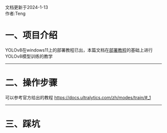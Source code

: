 文档更新于2024-1-13  
作者:Teng
# 一、项目介绍
YOLOv8在windows11上的部署教程已出，本篇文档在[部署教程](https://github.com/twy2020/YAU-ICR/blob/main/Components/Yolo%E5%BC%80%E5%8F%91%E4%B8%93%E5%8C%BA/Win11%2BPycharm%E9%83%A8%E7%BD%B2YOLOv8/README.md)的基础上进行YOLOv8模型训练的教学
____
# 二、操作步骤
可以参考官方给出的教程  https://docs.ultralytics.com/zh/modes/train/#_1
____
# 三、踩坑
